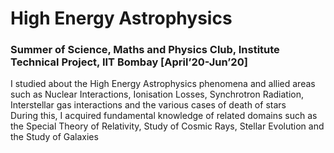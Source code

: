 # High Energy Astrophysics 
### Summer of Science, Maths and Physics Club, Institute Technical Project, IIT Bombay [April’20-Jun’20]
I studied about the High Energy Astrophysics phenomena and allied areas such as Nuclear Interactions, Ionisation Losses, Synchrotron Radiation, Interstellar gas interactions and the various cases of death of stars\
During this, I acquired fundamental knowledge of related domains such as the Special Theory of Relativity, Study of Cosmic Rays, Stellar Evolution and the Study of Galaxies
